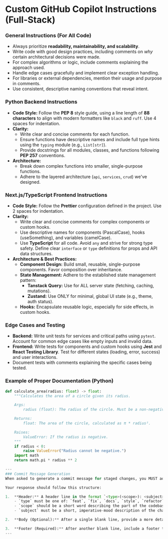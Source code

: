 # Custom GitHub Copilot Instructions (Full-Stack)

### General Instructions (For All Code)
- Always prioritize **readability, maintainability, and scalability**.
- Write code with good design practices, including comments on *why* certain architectural decisions were made.
- For complex algorithms or logic, include comments explaining the approach used.
- Handle edge cases gracefully and implement clear exception handling.
- For libraries or external dependencies, mention their usage and purpose in comments.
- Use consistent, descriptive naming conventions that reveal intent.

### Python Backend Instructions
- **Code Style:** Follow the **PEP 8** style guide, using a line length of **88 characters** to align with modern formatters like `black` and `ruff`. Use 4 spaces for indentation.
- **Clarity:**
    - Write clear and concise comments for each function.
    - Ensure functions have descriptive names and include full type hints using the `typing` module (e.g., `List[str]`).
    - Provide docstrings for all modules, classes, and functions following **PEP 257** conventions.
- **Architecture:**
    - Break down complex functions into smaller, single-purpose functions.
    - Adhere to the layered architecture (`api`, `services`, `crud`) we've designed.

### Next.js/TypeScript Frontend Instructions
- **Code Style:** Follow the **Prettier** configuration defined in the project. Use 2 spaces for indentation.
- **Clarity:**
    - Write clear and concise comments for complex components or custom hooks.
    - Use descriptive names for components (PascalCase), hooks (useSomething), and variables (camelCase).
    - Use **TypeScript** for all code. Avoid `any` and strive for strong type safety. Define clear `interface` or `type` definitions for props and API data structures.
- **Architecture & Best Practices:**
    - **Component Design:** Build small, reusable, single-purpose components. Favor composition over inheritance.
    - **State Management:** Adhere to the established state management pattern:
        - **Tanstack Query:** Use for ALL server state (fetching, caching, mutations).
        - **Zustand:** Use ONLY for minimal, global UI state (e.g., theme, auth status).
    - **Hooks:** Encapsulate reusable logic, especially for side effects, in custom hooks.

### Edge Cases and Testing
- **Backend:** Write unit tests for services and critical paths using `pytest`. Account for common edge cases like empty inputs and invalid data.
- **Frontend:** Write tests for components and custom hooks using **Jest** and **React Testing Library**. Test for different states (loading, error, success) and user interactions.
- Document tests with comments explaining the specific cases being tested.

### Example of Proper Documentation (Python)
```python
def calculate_area(radius: float) -> float:
    """Calculates the area of a circle given its radius.

    Args:
        radius (float): The radius of the circle. Must be a non-negative number.

    Returns:
        float: The area of the circle, calculated as π * radius².

    Raises:
        ValueError: If the radius is negative.
    """
    if radius < 0:
        raise ValueError("Radius cannot be negative.")
    import math
    return math.pi * radius ** 2

---
### Commit Message Generation
When asked to generate a commit message for staged changes, you MUST adhere strictly to the **Conventional Commits** standard.

Your response should follow this structure:

1.  **Header:** A header line in the format `<type>(<scope>): <subject>`.
    - `type` must be one of: `feat`, `fix`, `docs`, `style`, `refactor`, `test`, `chore`.
    - `scope` should be a short word describing the part of the codebase affected (e.g., `api`, `schemas`, `auth`, `ui`).
    - `subject` must be a short, imperative-mood description of the change.

2.  **Body (Optional):** After a single blank line, provide a more detailed explanation of the "why" behind the change. Use bullet points for clarity.

3.  **Footer (Required):** After another blank line, include a footer to reference the relevant GitHub Issue. Use the format `Refs: #<issue-number>`. If you don't know the issue number, use `Refs: #issue-number-goes-here` as a placeholder.
---